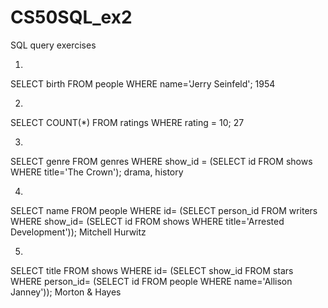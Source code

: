 # CS50SQL_ex2
SQL query exercises

1. 
SELECT birth FROM people WHERE name='Jerry Seinfeld';
1954

2.
SELECT COUNT(*) FROM ratings WHERE rating = 10;
27

3.
SELECT genre FROM genres WHERE show_id =
   (SELECT id FROM shows WHERE title='The Crown');
drama, history

4.
SELECT name FROM people WHERE id=
   (SELECT person_id FROM writers WHERE show_id=
      (SELECT id FROM shows WHERE title='Arrested Development'));
Mitchell Hurwitz

5.
SELECT title FROM shows WHERE id=
   (SELECT show_id FROM stars WHERE person_id=
      (SELECT id FROM people WHERE name='Allison Janney'));
Morton & Hayes
